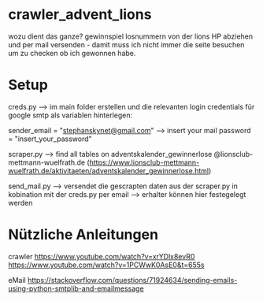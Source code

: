 # crawler_advent_lions
wozu dient das ganze?
gewinnspiel losnummern von der lions HP abziehen und per mail versenden - damit muss ich nicht immer die seite besuchen um zu checken ob ich gewonnen habe.

# Setup
creds.py 
--> im main folder erstellen und die relevanten login credentials für google smtp als variablen hinterlegen:

sender_email = "stephanskynet@gmail.com" --> insert your mail
password = "insert_your_password"

scraper.py
--> find all tables on adventskalender_gewinnerlose @lionsclub-mettmann-wuelfrath.de
(https://www.lionsclub-mettmann-wuelfrath.de/aktivitaeten/adventskalender_gewinnerlose.html)

send_mail.py
--> versendet die gescrapten daten aus der scraper.py in kobination mit der creds.py per email 
--> erhalter können hier festegelegt werden

# Nützliche Anleitungen
crawler
https://www.youtube.com/watch?v=xrYDlx8evR0
https://www.youtube.com/watch?v=1PCWwK0AsE0&t=655s

eMail
https://stackoverflow.com/questions/71924634/sending-emails-using-python-smtplib-and-emailmessage
